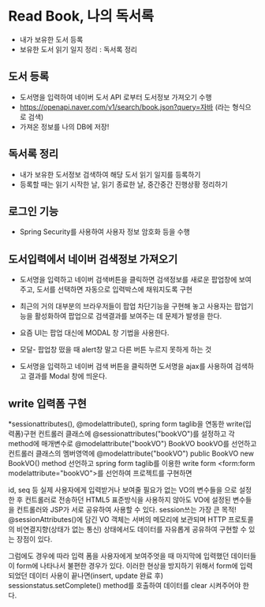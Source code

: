 # Read Book, 나의 독서록
* 내가 보유한 도서 등록
* 보유한 도서 읽기 일지 정리 : 독서록 정리 

## 도서 등록
* 도서명을 입력하여 네이버 도서 API 로부터 도서정보 가져오기 수행
* https://openapi.naver.com/v1/search/book.json?query=자바 (라는 형식으로 검색)
* 가져온 정보를 나의 DB에 저장!

## 독서록 정리
* 내가 보유한 도서정보 검색하여 해당 도서 읽기 일지를 등록하기 
* 등록할 때는 읽기 시작한 날, 읽기 종료한 날, 중간중간 진행상황 정리하기

## 로그인 기능
* Spring Security를 사용하여 사용자 정보 암호화 등을 수행

## 도서입력에서 네이버 검색정보 가져오기
* 도서명을 입력하고 네이버 검색버튼을 클릭하면 검색정보를 새로운 팝업창에 보여주고, 도서를 선택하면
 자동으로 입력박스에 채워지도록 구현
* 최근의 거의 대부분의 브라우저들이 팝업 차단기능을 구현해 놓고 사용자는 팝업기능을 활성화하여
 팝업으로 검색결과를 보여주는 데 문제가 발생을 한다.
* 요즘 UI는 팝업 대신에 MODAL 창 기법을 사용한다. 
* 모달- 팝업창 떴을 때 alert창 말고 다른 버튼 누르지 못하게 하는 것

* 도서명을 입력하고 네이버 검색 버튼을 클릭하면
  도서명을 ajax를 사용하여 검색하고 결과를 Modal 창에 띄운다. 
 
## write 입력폼 구현
*sessionattributes(), @modelattribute(), spring form taglib을 연동한 write(입력폼)구현
컨트롤러 클래스에 @sessionattributes("bookVO")를 설정하고 각 method에 매개변수로 
@modelattribute("bookVO") BookVO bookVO를 선언하고 
컨트롤러 클래스의 멤버영역에 @modelattribute("bookVO") public BookVO new BookVO() method 선언하고
spring form taglib를 이용한 write form <form:form modelattribute="bookVO">를 선언하여
프로젝트를 구현하면 

id, seq 등 실제 사용자에게 입력받거나 보여줄 필요가 없는 VO의 변수들을
<input type="hidden">으로 설정한 후 컨트롤러로 전송하던 HTML5 표준방식을 사용하지 않아도
VO에 설정된 변수들을 컨트롤러와 JSP가 서로 공유하여 사용할 수 있다. session쓰는 가장 큰 목적!
@sessionAttributes()에 담긴 VO 객체는 서버의 메모리에 보관되며
HTTP 프로토콜의 비연결지향(상태가 없는 통신) 상태에서도 데이터를 자유롭게 공유하여 구현할 수 있는 장점이 있다.

그럼에도 경우에 따라 입력 폼을 사용자에게 보여주엇을 때 마지막에 입력했던 데이터들이 form에 나타나서
불편한 경우가 있다.
이러한 현상을 방지하기 위해서 form에 입력되었던 데이터 사용이 끝나면(insert, update 완료 후)
sessionstatus.setComplete() method를 호출하여 데이터를 clear 시켜주어야 한다.  

